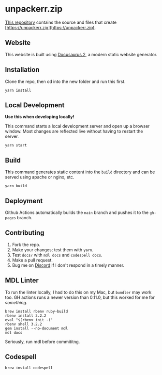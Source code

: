 # unpackerr.zip

[This repository](https://github.com/Unpackerr/unpackerr.github.io)
contains the source and files that create [https://unpackerr.zip](https://unpackerr.zip).

## Website

This website is built using [Docusaurus 2](https://v2.docusaurus.io/), a modern static website generator.

## Installation

Clone the repo, then cd into the new folder and run this first.

```console
yarn install
```

## Local Development

**Use this when developing locally!**

This command starts a local development server and open up a browser window.
Most changes are reflected live without having to restart the server.

```console
yarn start
```

## Build

This command generates static content into the `build` directory and can be served using apache or nginx, etc.

```console
yarn build
```

## Deployment

Github Actions automatically builds the `main` branch and pushes it to the `gh-pages` branch.

## Contributing

1. Fork the repo.
1. Make your changes; test them with `yarn`.
1. Test `docs/` with `mdl docs` and `codespell docs`.
1. Make a pull request.
1. Bug me on [Discord](https://golift.io/discord) if I don't respond in a timely manner.

## MDL Linter

To run the linter locally, I had to do this on my Mac, but `bundler` may work too.
GH actions runs a newer version than 0.11.0, but this worked for me for _something_.

```shell
brew install rbenv ruby-build
rbenv install 3.2.2
eval "$(rbenv init -)"
rbenv shell 3.2.2
gem install --no-document mdl
mdl docs
```

Seriously, run mdl before commititng.

## Codespell

```shell
brew install codespell
```
